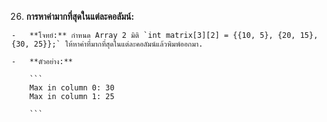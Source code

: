 26.  **การหาค่ามากที่สุดในแต่ละคอลัมน์:**
    
    -   **โจทย์:** กำหนด Array 2 มิติ `int matrix[3][2] = {{10, 5}, {20, 15}, {30, 25}};` ให้หาค่าที่มากที่สุดในแต่ละคอลัมน์แล้วพิมพ์ออกมา.
        
    -   **ตัวอย่าง:**
        
        ```
        Max in column 0: 30
        Max in column 1: 25
        
        ```